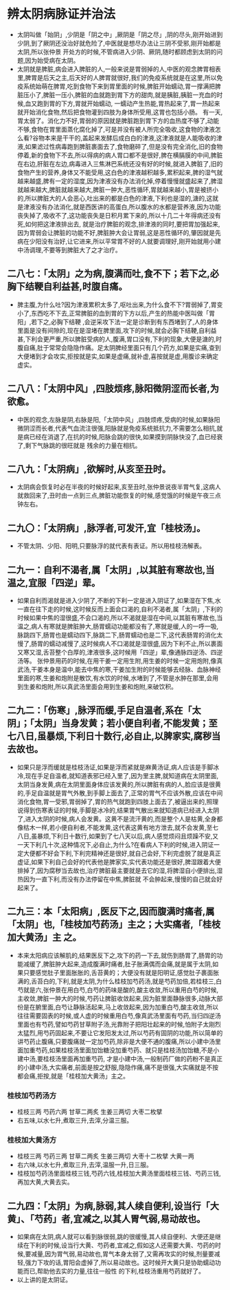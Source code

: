 # 辨太阴病脉证并治法

- 太阴叫做「始阴」,少阴是「阴之中」,厥阴是「阴之尽」,阴的尽头,刚开始进到少阴,到了厥阴还没治好就危险了,中医就是想尽办法让三阴不受邪,刚开始都是太阴,所以张仲景 开处方的时候,不管病进入少阴、厥阴,随时都顾虑到太阴的问题,因为始受病在太阴。
- 太阴就是脾脏,病会进入脾脏的人,一般来说是胃弱掉的人,中医的观念脾胃相表里,脾胃是后天之主,后天好的人脾胃就很好,我们的免疫系统就是在这里,所以免疫系统始萌在脾胃,吃到食物下来到胃里面的时候,脾脏开始蠕动,胃一撑满把脾脏压小了,脾脏一压小,脾脏的血就跑到胃下方的甜肉,就是胰脏,胰脏一充血的时候,血又跑到胃的下方,胃就开始蠕动, 一蠕动产生热能,胃热起来了,胃一热起来就开始消化食物,然后把食物灌到四肢为身体所受用,这胃也包括小肠。 有一天,胃太弱了。消化力不好,胃弱的原因就是脾脏跑到胃下方的血热度不够了,动能不够,食物在胃里面蒸化腐化掉了,可是并没有被人所完全吸收,这食物的津液怎么看?谷物本来是干干的,盖起来发酵后成白白的津液,这津液就是人能吸收的津液,如果滤过性病毒跑到脾脏裹面去了,食物磨碎了,但是没有完全消化,旧的食物停着,新的食物下不去,所以得病的病人胃口都不是很好,脾在横膈膜的中间,脾脏在右边,肝脏在左边,病毒进入三焦淋巴系统还没有好的时候,就进入脾脏了,旧的食物产生的营养,身体又不能受用,这白色的津液越积越多,累积起来,脾的湿气就越来越盛,脾有一定的湿度,因为津液没有办法消化掉,停着慢慢就盛起来了,脾湿就越来越大,脾脏就越来越大,脾脏一肿大,恶性循环,胃就越来越小,胃是被挤小的,所以脾脏大的人会恶心,吐出来的都是白色的津液,下利也是湿的,溏的,这就是津液没有办法消化,就是西医讲的高蛋白,所以腹水的水都是营养液,因为功能丧失掉了,吸收不了,这功能丧失是日积月累下来的,所以十几二十年得病还没有死,如何把这津液排出去, 就是治疗脾脏的观念,排津液的同时,要把胃加强起来,因为胃弱会让脾脏的功能不好,脾脏肿大会让胃弱,这是恶性循环的,肇因就是先病在少阳没有治好,让它进来,所以平常胃不好的人就要调理好,刚开始就用小建中汤调理,不要等到脾脏大了之才治疗。

## 二八七：「太阴」之为病,腹满而吐,食不下；若下之,必胸下结鞕自利益甚,时腹自痛。

- 脾主腹,为什么吐?因为津液累积太多了,呕吐出来,为什么食不下?胃弱掉了,胃变小了,东西吃不下去,正常脾脏的血到胃的下方以后,产生的热能中医叫做「胃阳」,若下之,必胸下结鞕 ,会逆采攻下法一定是诊断到有东西堵到了,人的身体里面是没有间隙的,现在是湿堵在脾里面,攻下的时候,就会必胸下结鞕,自利益甚,下利会更严重,所以脾脏受病的人,腹满,胃口没有,下利的现象,大便是溏的,时腹自痛,肚于常常会隐隐作痛。足太阴脾经里面只有几个药方,如果是实痛,查到大便堵到才会攻实,拒按就是实,如果是虚痛,就补虚,喜按就是虚,用腹诊来确定虚实。

## 二八八：「太阴中风」,四肢烦疼,脉阳微阴涩而长者,为欲愈。

- 中医的观念,左脉是阴,右脉是阳,「太阴中风」,四肢烦疼,受病的时候,如果脉阳微阴涩而长者,代表气血流注很强,阳脉就是免疫系统抵抗力,不需要怎么相抗,就是病已经在消退了,在抗的时候,阳脉会跳的很快,如果摸到阴脉快没了,血已经衰了,剩下气脉跳的很旺就是 残余的力量在相抗。

## 二八九：「太阴病」,欲解时,从亥至丑时。

- 太阴病会恢复时必在半夜的时候好起来,亥至丑时,张仲景说夜半胃气复,这病人就救回来了,丑时由一点到三点,脾脏功能恢复的时候,感觉饿的时候是午夜三点钟左右。

## 二九〇：「太阴病」,脉浮者,可发汗,宜「桂枝汤」。

- 不管太阴、少阳、阳明,只要脉浮的就代表有表证。所以用桂枝汤解表。

## 二九一：自利不渴者,属「太阴」,以其脏有寒故也,当温之,宜服「四逆」辈。

- 如果自利而渴就是进入少阴了,不断的下利一定是进入阴证了,如果湿在下焦,水一直在往下走的时候,这时候反而上面会口渴的,自利不渴者,属「太阴」,下利的时候如果中焦的湿很盛,不会口渴的,所以不渴就是湿在中间,以其脏有寒故也,当温之,病人有寒就是脾脏肿大,肠胃蠕动功能都没有了,寒就是缓,人的一呼一吸,脉跳四下,肠胃也是蠕动四下,脉跳二下,肠胃蠕动也是二下,这代表肠胃的消化太慢了,肠胃的蠕动减慢了,这时候病人不口渴就是湿很盛,因为下利不止,所以裹面又寒又湿,舌苔整个白厚的,津液很多,这时候用「四逆」辈,像通脉四逆汤、四逆汤等。 张仲景用药的时候,在用干姜一定用生附,用生姜的时候一定用炮附,像真武汤,干姜本身是温中,能去中焦的寒,干姜加生附的时候能够去经脉、血脉神经里面的寒,生姜和炮附是散饮,有水饮的时候,水堵到了,不管是水肿在那里,会用到生姜和炮附,所以真武汤里面会用到生姜和炮附,来破饮积。

## 二九二：「伤寒」,脉浮而缓,手足自温者,系在「太阴」；「太阴」当身发黄；若小便自利者,不能发黄；至七八日,虽暴烦,下利日十数行,必自止,以脾家实,腐秽当去故也。

- 如果只是浮而缓就是桂枝汤证,如果是浮而紧就是麻黄汤证,病人应该是手脚冰冷,现在手足自温者,就知道表邪已经入里了,因为里主脾,就知道病在太阴里面,太阴当身发黄,病在太阴里面身体应该发黄的,所以脾脏有病的人,脸应该是很黄的,手足自温就是胃气外散,到手脚上面去了,正常的胃气不应该外散,应该在中间消化食物,胃一受邪,胃弱掉了,胃的热气就跑到四肢上面去了,被逼出来的,照理说得到伤寒表证的时候,手脚是冰冷的,结果胃气散出来就知道病已经进入太阴了,进入太阴的时候,病人会发黄。这黄不是流汗黄的,而是整个人是枯黄,全身都像枯木一样,若小便自利者,不能发黄,这代表这黄有地方泄去,就不会发黄,至七八日,虽暴烦,下利日十数行,如果到了七八天以后,病人感觉烦闷且烦躁不安,又一天下利几十次,这种情况下,必自止,为什么?在看病人下利的时候,进入阴证一定大便都不好会下利,下利完精神还是很好,就自己会好,下利完虚脱了就是真正虚证,如果下利自己会好的代表他是脾家实,实代表功能还是很好,脾湿跟着大便排掉了,因为腐秽当去故也,治疗脾脏最主要就是去它的湿,将脾湿自小便排出,湿热因为一直下利,而没有办法停留在中焦,脾脏就 不会肿起来,慢慢的自己就会好起来了。

## 二九三：本「太阳病」,医反下之,因而腹满时痛者,属「太阴」也,「桂枝加芍药汤」主之；大实痛者,「桂枝加大黄汤」主 之。

- 本来太阳病应该解肌的,结果医反下之,攻下的药一下去,就伤到肠胃了,肠胃的功能减缓了,脾脏肿大起来,造成腹满时痛者,肚子胀满偶而会痛,就是属于太阴,如果只要感觉肚子里面胀胀的,舌苔黄的；大便没有就是阳明证,感觉肚子裹面胀满的,舌苔白的,下利,就是太阴,为什么桂枝加芍药汤,就是芍药加倍,若桂枝三,白芍就是六,张仲景在用白芍,白芍的药味是酸的,酸主收敛,所以重用白芍的时候,主收敛,脾脏一肿大的时候,芍药让脾脏收敛起来,因为脏里面静脉很多,动脉大部份是在腑里面,白芍让静脉活起来,马上收敛起来,因为加重白芍,酸主收敛,所以往往需要固表的时候,或人虚的时候重用白芍,像真武汤里面有芍药,当归四逆汤里面也有芍药,譬如芍药甘草附子汤,光靠附子把阳壮起来的时候,怕附子太刚烈太猛烈,用芍药固起来,不要让它发阳发太过,所以芍药有固阴的功能,所以简单的讲芍药止腹痛,只要腹痛就一定加芍药,除非是大便不通的腹痛,所以小建中汤里面加重芍药,如果桂枝汤里面加饴糖没加重芍药、就只是桂枝汤加饴糖,不是小建中汤,要桂枝汤里面再加重芍药, 才是小建中汤,一般制药厂做的药粉不是真正的小建中汤,大实痛者,前面是按之舒服,隐隐作痛,痛不是很强,大实痛就是不按都会痛,拒按,就是「桂枝加大黄汤」主之。

### 桂枝加芍药汤方

- 桂枝三两 芍药六两 甘草二两炙 生姜三两切 大枣二枚擘
- 右五味,以水七升,煮取三升,去滓,分温三服。

### 桂枝加大黄汤方

- 桂枝三两 芍药三两 甘草二两炙 生姜三两切 大枣十二枚擘 大黄一两
- 右六味,以水七升,煮取三升,去滓,温服一升,日三服。
- 桂枝加芍药汤里面桂枝三钱,芍药六钱,桂枝加大黄汤里面桂枝三钱、芍药三钱,再加大黄,大黄去实。

## 二九四：「太阴」为病,脉弱,其人续自便利,设当行「大黄」、「芍药」者,宜减之,以其人胃气弱,易动故也。

- 如果病在太阴,病人就可以看到脉很弱,跳的很缓慢,其人续自便利、大便还是继续在下利的时候,设当行大黄、芍药者,宜减之,假如这人还需要大黄、芍药的时候,要减量,因为胃气弱,易动故也,胃气本身太弱了,又需再攻实的时候,剂量要减轻,强力下攻的话,胃阳会虚掉了,所以易动故也。这时候开大黄只是协助蠕动功能而已,帮助他去实的力量,往往一般性 的下利,桂枝汤重用芍药就好了。
- 以上讲的是太阴证。
